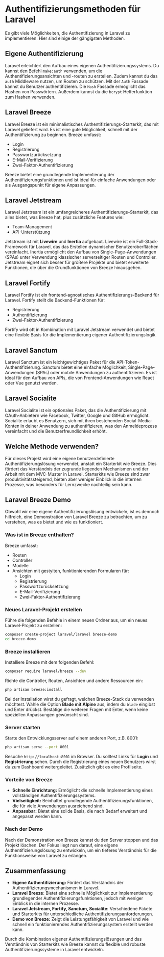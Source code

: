 # Authentifizierungsmethoden für Laravel

Es gibt viele Möglichkeiten, die Authentifizierung in Laravel zu implementieren. Hier sind einige der gängigsten Methoden.

## Eigene Authentifizierung

Laravel erleichtert den Aufbau eines eigenen Authentifizierungssystems. Du kannst den Befehl `make:auth` verwenden, um die Authentifizierungsansichten und -routen zu erstellen. Zudem kannst du das `auth` Middleware nutzen, um Routen zu schützen. Mit der `Auth` Fassade kannst du Benutzer authentifizieren. Die `Hash` Fassade ermöglicht das Hashen von Passwörtern. Außerdem kannst du die `bcrypt` Helferfunktion zum Hashen verwenden.

## Laravel Breeze

Laravel Breeze ist ein minimalistisches Authentifizierungs-Starterkit, das mit Laravel geliefert wird. Es ist eine gute Möglichkeit, schnell mit der Authentifizierung zu beginnen. Breeze umfasst:

- Login
- Registrierung
- Passwortzurücksetzung
- E-Mail-Verifizierung
- Zwei-Faktor-Authentifizierung

Breeze bietet eine grundlegende Implementierung der Authentifizierungsfunktionen und ist ideal für einfache Anwendungen oder als Ausgangspunkt für eigene Anpassungen.

## Laravel Jetstream

Laravel Jetstream ist ein umfangreicheres Authentifizierungs-Starterkit, das alles bietet, was Breeze hat, plus zusätzliche Features wie:

- Team-Management
- API-Unterstützung

Jetstream ist mit **Livewire** und **Inertia** aufgebaut. Livewire ist ein Full-Stack-Framework für Laravel, das das Erstellen dynamischer Benutzeroberflächen vereinfacht. Inertia ermöglicht den Aufbau von Single-Page-Anwendungen (SPAs) unter Verwendung klassischer serverseitiger Routen und Controller. Jetstream eignet sich besser für größere Projekte und bietet erweiterte Funktionen, die über die Grundfunktionen von Breeze hinausgehen.

## Laravel Fortify

Laravel Fortify ist ein frontend-agnostisches Authentifizierungs-Backend für Laravel. Fortify stellt die Backend-Funktionen für:

- Registrierung
- Authentifizierung
- Zwei-Faktor-Authentifizierung

Fortify wird oft in Kombination mit Laravel Jetstream verwendet und bietet eine flexible Basis für die Implementierung eigener Authentifizierungslogik.

## Laravel Sanctum

Laravel Sanctum ist ein leichtgewichtiges Paket für die API-Token-Authentifizierung. Sanctum bietet eine einfache Möglichkeit, Single-Page-Anwendungen (SPAs) oder mobile Anwendungen zu authentifizieren. Es ist ideal für den Aufbau von APIs, die von Frontend-Anwendungen wie React oder Vue genutzt werden.

## Laravel Socialite

Laravel Socialite ist ein optionales Paket, das die Authentifizierung mit OAuth-Anbietern wie Facebook, Twitter, Google und GitHub ermöglicht. Socialite erlaubt es Benutzern, sich mit ihren bestehenden Social-Media-Konten in deiner Anwendung zu authentifizieren, was den Anmeldeprozess vereinfacht und die Benutzerfreundlichkeit erhöht.

## Welche Methode verwenden?

Für dieses Projekt wird eine eigene benutzerdefinierte Authentifizierungslösung verwendet, anstatt ein Starterkit wie Breeze. Dies fördert das Verständnis der zugrunde liegenden Mechanismen und der Arbeit mit dem MVC-Muster in Laravel. Starterkits wie Breeze sind zwar produktivitätssteigernd, bieten aber weniger Einblick in die internen Prozesse, was besonders für Lernzwecke nachteilig sein kann.

## Laravel Breeze Demo

Obwohl wir eine eigene Authentifizierungslösung entwickeln, ist es dennoch hilfreich, eine Demonstration von Laravel Breeze zu betrachten, um zu verstehen, was es bietet und wie es funktioniert.

### Was ist in Breeze enthalten?

Breeze umfasst:

- Routen
- Controller
- Modelle
- Ansichten mit gestylten, funktionierenden Formularen für:
  - Login
  - Registrierung
  - Passwortzurücksetzung
  - E-Mail-Verifizierung
  - Zwei-Faktor-Authentifizierung

### Neues Laravel-Projekt erstellen

Führe die folgenden Befehle in einem neuen Ordner aus, um ein neues Laravel-Projekt zu erstellen:

```bash
composer create-project laravel/laravel breeze-demo
cd breeze-demo
```

### Breeze installieren

Installiere Breeze mit dem folgenden Befehl:

```bash
composer require laravel/breeze --dev
```

Richte die Controller, Routen, Ansichten und andere Ressourcen ein:

```bash
php artisan breeze:install
```

Bei der Installation wirst du gefragt, welchen Breeze-Stack du verwenden möchtest. Wähle die Option **Blade mit Alpine** aus, indem du `blade` eingibst und Enter drückst. Bestätige die weiteren Fragen mit Enter, wenn keine speziellen Anpassungen gewünscht sind.

### Server starten

Starte den Entwicklungsserver auf einem anderen Port, z.B. 8001:

```bash
php artisan serve --port 8001
```

Besuche `http://localhost:8001` im Browser. Du solltest Links für **Login** und **Registrierung** sehen. Durch die Registrierung eines neuen Benutzers wirst du zum Dashboard weitergeleitet. Zusätzlich gibt es eine Profilseite.

### Vorteile von Breeze

- **Schnelle Einrichtung:** Ermöglicht die schnelle Implementierung eines vollständigen Authentifizierungssystems.
- **Vielseitigkeit:** Beinhaltet grundlegende Authentifizierungsfunktionen, die für viele Anwendungen ausreichend sind.
- **Anpassbar:** Bietet eine solide Basis, die nach Bedarf erweitert und angepasst werden kann.

### Nach der Demo

Nach der Demonstration von Breeze kannst du den Server stoppen und das Projekt löschen. Der Fokus liegt nun darauf, eine eigene Authentifizierungslösung zu entwickeln, um ein tieferes Verständnis für die Funktionsweise von Laravel zu erlangen.

## Zusammenfassung

- **Eigene Authentifizierung:** Fördert das Verständnis der Authentifizierungsmechanismen in Laravel.
- **Laravel Breeze:** Bietet eine schnelle Möglichkeit zur Implementierung grundlegender Authentifizierungsfunktionen, jedoch mit weniger Einblick in die internen Prozesse.
- **Laravel Jetstream, Fortify, Sanctum, Socialite:** Verschiedene Pakete und Starterkits für unterschiedliche Authentifizierungsanforderungen.
- **Demo von Breeze:** Zeigt die Leistungsfähigkeit von Laravel und wie schnell ein funktionierendes Authentifizierungssystem erstellt werden kann.

Durch die Kombination eigener Authentifizierungslösungen und das Verständnis von Starterkits wie Breeze kannst du flexible und robuste Authentifizierungssysteme in Laravel entwickeln.